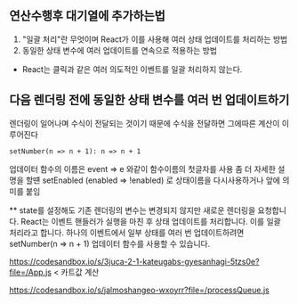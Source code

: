 ## 연산수행후 대기열에 추가하는법

1. "일괄 처리"란 무엇이며 React가 이를 사용해 여러 상태 업데이트를 처리하는 방법
2. 동일한 상태 변수에 여러 업데이트를 연속으로 적용하는 방법


- React는 클릭과 같은 여러 의도적인 이벤트를 일괄 처리하지 않는다.

## 다음 렌더링 전에 동일한 상태 변수를 여러 번 업데이트하기

렌더링이 일어나며 수식이 전달되는 것이기 때문에 수식을 전달하면 그에따른 계산이 이루어진다 
``` 
setNumber(n => n + 1): n => n + 1
```

업데이터 함수의 이름은 event => e 와같이 함수이름의 첫글자를 사용
좀 더 자세한 설명을 할떈 setEnabled (enabled => !enabled) 로 상태이름을 다시사용하거나 앞에 의미를 붙임

**
state를 설정해도 기존 렌더링의 변수는 변경되지 않지만 새로운 렌더링을 요청합니다.
React는 이벤트 핸들러가 실행을 마친 후 상태 업데이트를 처리합니다. 이를 일괄 처리라고 합니다.
하나의 이벤트에서 일부 상태를 여러 번 업데이트하려면 setNumber(n => n + 1) 업데이터 함수를 사용할 수 있습니다.

https://codesandbox.io/s/3juca-2-1-kateugabs-gyesanhagi-5tzs0e?file=/App.js < 카트값 계산

https://codesandbox.io/s/jalmoshangeo-wxoyrr?file=/processQueue.js
